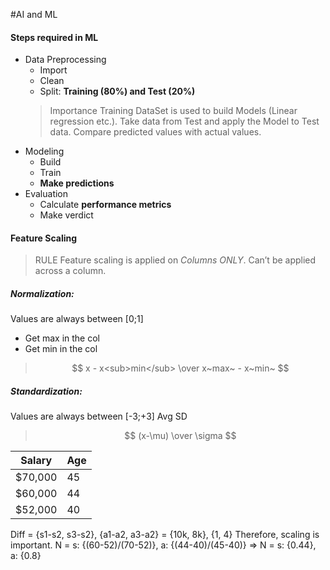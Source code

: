 #AI and ML

#### Steps required in ML
* Data Preprocessing
  * Import
  * Clean
  * Split: **Training (80%) and Test (20%)**
  >Importance
  Training DataSet is used to build Models (Linear regression etc.).
  Take data from Test and apply the Model to Test data.
  Compare predicted values with actual values.
* Modeling
  * Build
  * Train
  * **Make predictions**
* Evaluation
  * Calculate **performance metrics**
  * Make verdict

#### Feature Scaling
> RULE
> Feature scaling is applied on *Columns ONLY*. Can’t be applied across a column.

##### Normalization: 
Values are always between [0;1]
* Get max in the col
* Get min in the col
> $$ x - x<sub>min</sub> \over x~max~ - x~min~ $$
##### Standardization: 
Values are always between [-3;+3]
Avg
SD
> $$ (x-\mu) \over \sigma $$

| Salary      | Age         |
| ----------- | ----------- |
| $70,000     | 45       |
| $60,000     | 44        |
| $52,000     | 40        |

Diff = {s1-s2, s3-s2}, {a1-a2, a3-a2} = {10k, 8k}, {1, 4}
Therefore, scaling is important.
N = s: {(60-52)/(70-52)}, a: {(44-40)/(45-40)}
=> N = s: {0.44}, a: {0.8}
